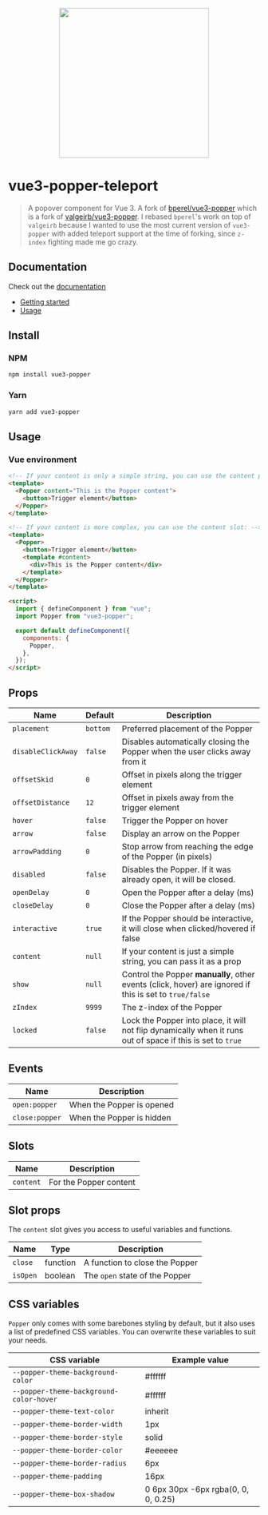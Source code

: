 <p align="center">
<img src="https://raw.githubusercontent.com/valgeirb/vue-popper/main/docs/public/popper.svg" height="300px">
</p>

# vue3-popper-teleport

> A popover component for Vue 3. A fork of [bperel/vue3-popper](https://github.com/bperel/vue3-popper) which is a fork of [valgeirb/vue3-popper](https://github.com/valgeirb/vue3-popper).
> I rebased `bperel`'s work on top of `valgeirb` because I wanted to use the most current version of `vue3-popper` with added teleport support at the time of forking, since `z-index` fighting made me go crazy. 

## Documentation

Check out the [documentation](https://valgeirb.github.io/vue3-popper/)

- [Getting started](https://valgeirb.github.io/vue3-popper/guide/getting-started.html)
- [Usage](https://valgeirb.github.io/vue3-popper/guide/getting-started.html#usage)

## Install

### NPM

```bash
npm install vue3-popper
```

### Yarn

```bash
yarn add vue3-popper
```

## Usage

### Vue environment

```html
<!-- If your content is only a simple string, you can use the content prop: -->
<template>
  <Popper content="This is the Popper content">
    <button>Trigger element</button>
  </Popper>
</template>

<!-- If your content is more complex, you can use the content slot: -->
<template>
  <Popper>
    <button>Trigger element</button>
    <template #content>
      <div>This is the Popper content</div>
    </template>
  </Popper>
</template>

<script>
  import { defineComponent } from "vue";
  import Popper from "vue3-popper";

  export default defineComponent({
    components: {
      Popper,
    },
  });
</script>
```

## Props

| Name               | Default  | Description                                                                                                 |
| ------------------ | -------- | ----------------------------------------------------------------------------------------------------------- |
| `placement`        | `bottom` | Preferred placement of the Popper                                                                           |
| `disableClickAway` | `false`  | Disables automatically closing the Popper when the user clicks away from it                                 |
| `offsetSkid`       | `0`      | Offset in pixels along the trigger element                                                                  |
| `offsetDistance`   | `12`     | Offset in pixels away from the trigger element                                                              |
| `hover`            | `false`  | Trigger the Popper on hover                                                                                 |
| `arrow`            | `false`  | Display an arrow on the Popper                                                                              |
| `arrowPadding`     | `0`      | Stop arrow from reaching the edge of the Popper (in pixels)                                                 |
| `disabled`         | `false`  | Disables the Popper. If it was already open, it will be closed.                                             |
| `openDelay`        | `0`      | Open the Popper after a delay (ms)                                                                          |
| `closeDelay`       | `0`      | Close the Popper after a delay (ms)                                                                         |
| `interactive`      | `true`   | If the Popper should be interactive, it will close when clicked/hovered if false                            |
| `content`          | `null`   | If your content is just a simple string, you can pass it as a prop                                          |
| `show`             | `null`   | Control the Popper **manually**, other events (click, hover) are ignored if this is set to `true/false`     |
| `zIndex`           | `9999`   | The z-index of the Popper                                                                                   |
| `locked`           | `false`  | Lock the Popper into place, it will not flip dynamically when it runs out of space if this is set to `true` |

## Events

| Name           | Description               |
| -------------- | ------------------------- |
| `open:popper`  | When the Popper is opened |
| `close:popper` | When the Popper is hidden |

## Slots

| Name      | Description            |
| --------- | ---------------------- |
| `content` | For the Popper content |

## Slot props

The `content` slot gives you access to useful variables and functions.

| Name     | Type     | Description                    |
| -------- | -------- | ------------------------------ |
| `close`  | function | A function to close the Popper |
| `isOpen` | boolean  | The `open` state of the Popper |

## CSS variables

`Popper` only comes with some barebones styling by default, but it also uses a list of predefined CSS variables. You can overwrite these variables to suit your needs.

| CSS variable                            | Example value                       |
| --------------------------------------- | ----------------------------------- |
| `--popper-theme-background-color`       | #ffffff                             |
| `--popper-theme-background-color-hover` | #ffffff                             |
| `--popper-theme-text-color`             | inherit                             |
| `--popper-theme-border-width`           | 1px                                 |
| `--popper-theme-border-style`           | solid                               |
| `--popper-theme-border-color`           | #eeeeee                             |
| `--popper-theme-border-radius`          | 6px                                 |
| `--popper-theme-padding`                | 16px                                |
| `--popper-theme-box-shadow`             | 0 6px 30px -6px rgba(0, 0, 0, 0.25) |
